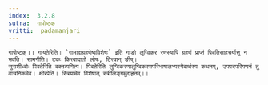 ```yaml
---
index:  3.2.8
sutra:  गापोष्टक्
vritti:  padamanjari
---
```


	गापोष्टक्।। गायतेरिति। `गामादाग्रहणेष्वविशेषः` इति गाङो लुग्विकर रणस्यापि ग्रहणं प्राप्तं पिबतिसाहचर्यात्तु न भवति। सामगीति। टकः कित्त्वादातो लोपः, टित्त्वान् ङीप्।
	सुराशीध्वोः पिबतेरिति वक्तव्यमित्य। पिबतेरिति लुग्विकरणालुग्विकरणपरिभाषालभ्यस्यैवार्थस्य कथनम्, उपपदपरिगणनं तु वाचनिकमेव। क्षीरपेति। स्त्रियामेव विशेषात् स्त्रीलिङ्गमुदाहृतम्।।
